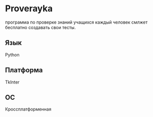 # Proverayka
программа по проверке знаний учащихся
каждый человек смлжет бесплатно создавать свои тесты.
## Язык
Python
## Платформа
TkInter
## ОС
Кроссплатформенная

